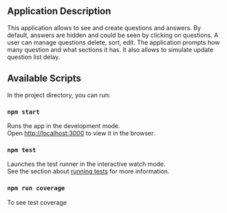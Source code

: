 ## Application Description
This application allows to see and create questions and answers.
By default, answers are hidden and could be seen by clicking on questions.
A user can manage questions delete, sort, edit.
The application prompts how many question and what sections it has. It also allows to simulate update question list delay.

## Available Scripts

In the project directory, you can run:

### `npm start`

Runs the app in the development mode.\
Open [http://localhost:3000](http://localhost:3000) to view it in the browser.

### `npm test`

Launches the test runner in the interactive watch mode.\
See the section about [running tests](https://facebook.github.io/create-react-app/docs/running-tests) for more information.

### `npm run coverage`

To see test coverage
